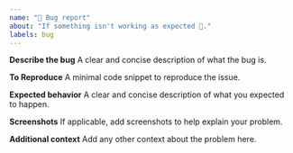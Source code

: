 ```yaml
---
name: "🐛 Bug report"
about: "If something isn't working as expected 🤔."
labels: bug
---
```


**Describe the bug**
A clear and concise description of what the bug is.

**To Reproduce**
A minimal code snippet to reproduce the issue.

**Expected behavior**
A clear and concise description of what you expected to happen.

**Screenshots**
If applicable, add screenshots to help explain your problem.

**Additional context**
Add any other context about the problem here.
